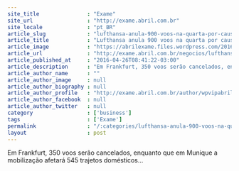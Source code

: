 ```yaml
---
site_title               : "Exame"
site_url                 : "http://exame.abril.com.br"
site_locale              : "pt_BR"
article_slug             : "lufthansa-anula-900-voos-na-quarta-por-causa-de-greve"
article_title            : "Lufthansa anula 900 voos na quarta por causa de greve"
article_image            : "https://abrilexame.files.wordpress.com/2016/09/size_960_16_9_lufthansa7.jpg?quality=70&strip=all&w=960"
article_url              : "http://exame.abril.com.br/negocios/lufthansa-anula-900-voos-na-quarta-por-causa-de-greve/"
article_published_at     : "2016-04-26T08:41:22-03:00"
article_description      : "Em Frankfurt, 350 voos serão cancelados, enquanto que em Munique a mobilização afetará 545 trajetos domésticos..."
article_author_name      : ""
article_author_image     : null
article_author_biography : null
article_author_profile   : "http://exame.abril.com.br/author/wpvipabril/"
article_author_facebook  : null
article_author_twitter   : null
category                 : ['business']
tags                     : ['Exame']
permalink                : "/:categories/lufthansa-anula-900-voos-na-quarta-por-causa-de-greve/"
layout                   : post
---
```


Em Frankfurt, 350 voos serão cancelados, enquanto que em Munique a mobilização afetará 545 trajetos domésticos...
